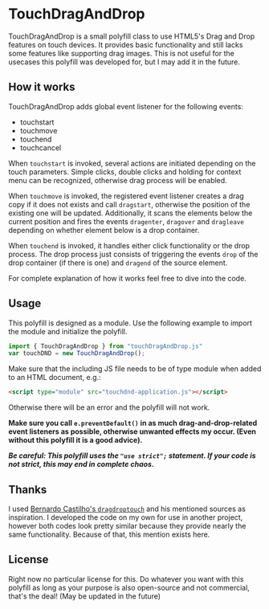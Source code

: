 # TouchDragAndDrop

TouchDragAndDrop is a small polyfill class to use HTML5's Drag and Drop features on touch devices.
It provides basic functionality and still lacks some features like supporting drag images. This is not useful for the usecases this polyfill was developed for, but I may add it in the future.

## How it works

TouchDragAndDrop adds global event listener for the following events:

- touchstart
- touchmove
- touchend
- touchcancel

When `touchstart` is invoked, several actions are initiated depending on the touch parameters. Simple clicks, double clicks and holding for context menu can be recognized, otherwise drag process will be enabled.

When `touchmove` is invoked, the registered event listener creates a drag copy if it does not exists and call `dragstart`, otherwise the position of the existing one will be updated. Additionally, it scans the elements below the current position and fires the events `dragenter`, `dragover` and `dragleave` depending on whether element below is a drop container.

When `touchend` is invoked, it handles either click functionality or the drop process. The drop process just consists of triggering the events `drop` of the drop container (if there is one) and `dragend` of the source element. 

For complete explanation of how it works feel free to dive into the code.

## Usage

This polyfill is designed as a module. Use the following example to import the module and initialize the polyfill.
```javascript
import { TouchDragAndDrop } from "touchDragAndDrop.js"
var touchDND = new TouchDragAndDrop();
```

Make sure that the including JS file needs to be of type module when added to an HTML document, e.g.:
```html
<script type="module" src="touchdnd-application.js"></script>
```
Otherwise there will be an error and the polyfill will not work.

**Make sure you call `e.preventDefault()` in as much drag-and-drop-related event listeners as possible, otherwise unwanted effects my occur. (Even without this polyfill it is a good advice).**

***Be careful: This polyfill uses the `"use strict";` statement. If your code is not strict, this may end in complete chaos.***

## Thanks

I used [Bernardo Castilho's `dragdroptouch`](https://github.com/Bernardo-Castilho/dragdroptouch) and his mentioned sources as inspiration. I developed the code on my own for use in another project, however both codes look pretty similar because they provide nearly the same functionality. Because of that, this mention exists here.

## License

Right now no particular license for this. Do whatever you want with this polyfill as long as your purpose is also open-source and not commercial, that's the deal!
(May be updated in the future)
